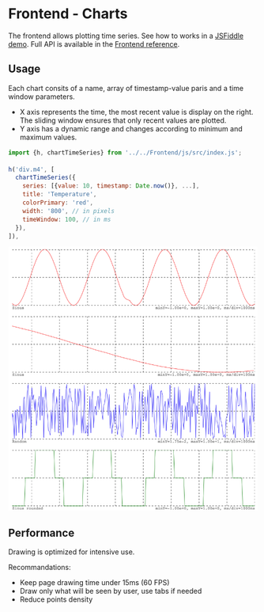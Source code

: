 # Frontend - Charts

The frontend allows plotting time series. See how to works in a [JSFiddle demo](http://jsfiddle.net/awegrzyn/mjyzcen9/).
Full API is available in the [Frontend reference](../reference/frontend-api.md#chartTimeSeries).

## Usage

Each chart consits of a name, array of timestamp-value paris and a time window parameters.

- X axis represents the time, the most recent value is display on the right. The sliding window ensures that only recent values are plotted.
- Y axis has a dynamic range and changes according to minimum and maximum values.

```js
import {h, chartTimeSeries} from '../../Frontend/js/src/index.js';

h('div.m4', [
  chartTimeSeries({
    series: [{value: 10, timestamp: Date.now()}, ...],
    title: 'Temperature',
    colorPrimary: 'red',
    width: '800', // in pixels
    timeWindow: 100, // in ms
  }),
]),
```

![Chart example](../images/charts-timeseries.png)

## Performance

Drawing is optimized for intensive use.

Recommandations:
- Keep page drawing time under 15ms (60 FPS)
- Draw only what will be seen by user, use tabs if needed
- Reduce points density
